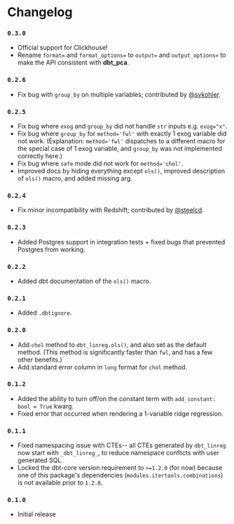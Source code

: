 # Changelog

### `0.3.0`

- Official support for Clickhouse!
- Rename `format=` and `format_options=` to `output=` and `output_options=` to make the API consistent with **dbt_pca**.

### `0.2.6`

- Fix bug with `group_by` on multiple variables; contributed by [@svkohler](https://github.com/dwreeves/dbt_linreg/issues/21).

### `0.2.5`

- Fix bug where `exog` and `group_by` did not handle `str` inputs e.g. `exog="x"`.
- Fix bug where `group_by` for `method='fwl'` with exactly 1 exog variable did not work. (Explanation: `method='fwl'` dispatches to a different macro for the special case of 1 exog variable, and `group_by` was not implemented correctly here.)
- Fix bug where `safe` mode did not work for `method='chol'`.
- Improved docs by hiding everything except `ols()`, improved description of `ols()` macro, and added missing arg.

### `0.2.4`

- Fix minor incompatibility with Redshift; contributed by [@steelcd](https://github.com/steelcd).

### `0.2.3`

- Added Postgres support in integration tests + fixed bugs that prevented Postgres from working.

### `0.2.2`

- Added dbt documentation of the `ols()` macro.

### `0.2.1`

- Added `.dbtignore`.

### `0.2.0`

- Add `chol` method to `dbt_linreg.ols()`, and also set as the default method. (This method is significantly faster than `fwl`, and has a few other benefits.)
- Add standard error column in `long` format for `chol` method.

### `0.1.2`

- Added the ability to turn off/on the constant term with `add_constant: bool = True` kwarg.
- Fixed error that occurred when rendering a 1-variable ridge regression.

### `0.1.1`

- Fixed namespacing issue with CTEs-- all CTEs generated by `dbt_linreg` now start with `_dbt_linreg_`, to reduce namespace conflicts with user generated SQL.
- Locked the dbt-core version requirement to `>=1.2.0` (for now) because one of this package's dependencies (`modules.itertools.combinations`) is not available prior to `1.2.0`.

### `0.1.0`

- Initial release
